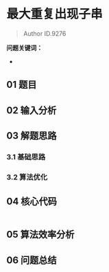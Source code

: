 # 最大重复出现子串
> Author ID.9276 

**问题关键词：**

- 

## 01 题目



## 02 输入分析



## 03 解题思路

### 3.1 基础思路



### 3.2 算法优化



## 04 核心代码

```c++

```



## 05 算法效率分析



## 06 问题总结

